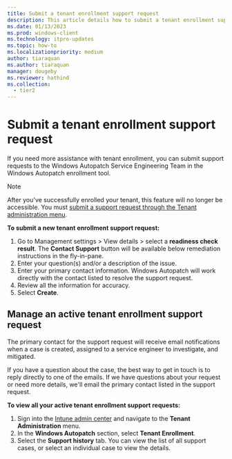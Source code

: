 ```yaml
---
title: Submit a tenant enrollment support request
description: This article details how to submit a tenant enrollment support request
ms.date: 01/13/2023
ms.prod: windows-client
ms.technology: itpro-updates
ms.topic: how-to
ms.localizationpriority: medium
author: tiaraquan
ms.author: tiaraquan
manager: dougeby
ms.reviewer: hathind
ms.collection:
  - tier2
---
```


# Submit a tenant enrollment support request

If you need more assistance with tenant enrollment, you can submit support requests to the Windows Autopatch Service Engineering Team in the Windows Autopatch enrollment tool.

> [!NOTE]
> After you've successfully enrolled your tenant, this feature will no longer be accessible. You must [submit a support request through the Tenant administration menu](../operate/windows-autopatch-support-request.md).

**To submit a new tenant enrollment support request:**

1. Go to Management settings > View details > select a **readiness check result**. The **Contact Support** button will be available below remediation instructions in the fly-in-pane.
2. Enter your question(s) and/or a description of the issue.
3. Enter your primary contact information. Windows Autopatch will work directly with the contact listed to resolve the support request.
4. Review all the information for accuracy.
5. Select **Create**.

## Manage an active tenant enrollment support request

The primary contact for the support request will receive email notifications when a case is created, assigned to a service engineer to investigate, and mitigated.

If you have a question about the case, the best way to get in touch is to reply directly to one of the emails. If we have questions about your request or need more details, we'll email the primary contact listed in the support request.

**To view all your active tenant enrollment support requests:**

1. Sign into the [Intune admin center](https://go.microsoft.com/fwlink/?linkid=2109431) and navigate to the **Tenant Administration** menu.
1. In the **Windows Autopatch** section, select **Tenant Enrollment**.
1. Select the **Support history** tab. You can view the list of all support cases, or select an individual case to view the details.
